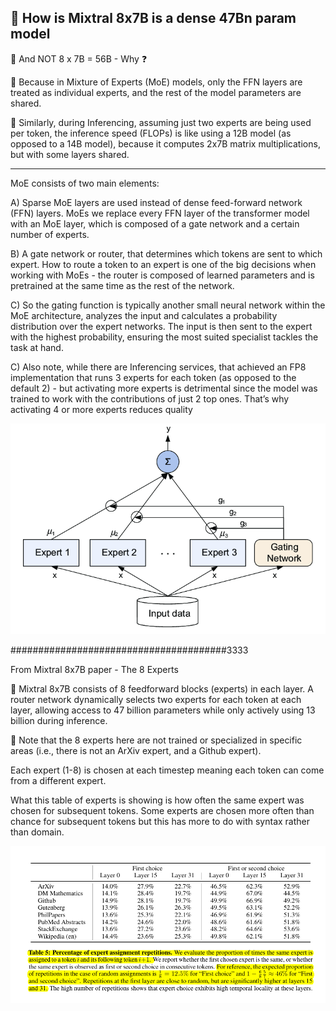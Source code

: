 ## 📌 How is Mixtral 8x7B is a dense 47Bn param model

📌 And NOT 8 x 7B = 56B - Why ❓

📌 Because in Mixture of Experts (MoE) models, only the FFN layers are treated as individual experts, and the rest of the model parameters are shared.

📌 Similarly, during Inferencing, assuming just two experts are being used per token, the inference speed (FLOPs) is like using a 12B model (as opposed to a 14B model), because it computes 2x7B matrix multiplications, but with some layers shared.

-------

MoE consists of two main elements:

A) Sparse MoE layers are used instead of dense feed-forward network (FFN) layers. MoEs we replace every FFN layer of the transformer model with an MoE layer, which is composed of a gate network and a certain number of experts.

B) A gate network or router, that determines which tokens are sent to which expert. How to route a token to an expert is one of the big decisions when working with MoEs - the router is composed of learned parameters and is pretrained at the same time as the rest of the network.

C) So the gating function is typically another small neural network within the MoE architecture, analyzes the input and calculates a probability distribution over the expert networks. The input is then sent to the expert with the highest probability, ensuring the most suited specialist tackles the task at hand.


C) Also note, while there are Inferencing services, that achieved an FP8 implementation that runs 3 experts for each token (as opposed to the default 2) - but activating more experts is detrimental since the model was trained to work with the contributions of just 2 top ones. That’s why activating 4 or more experts reduces quality

![](assets/2024-01-03-14-29-15.png)


#######################################3333

From Mixtral 8x7B paper - The 8 Experts

📌 Mixtral 8x7B consists of 8 feedforward blocks (experts) in each layer. A router network dynamically selects two experts for each token at each layer, allowing access to 47 billion parameters while only actively using 13 billion during inference.

📌 Note that the 8 experts here are not trained or specialized in specific areas (i.e., there is not an ArXiv expert, and a Github expert).

Each expert (1-8) is chosen at each timestep meaning each token can come from a different expert.

What this table of experts is showing is how often the same expert was chosen for subsequent tokens. Some experts are chosen more often than chance for subsequent tokens but this has more to do with syntax rather than domain.

![](assets/2024-01-09-15-48-38.png)